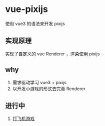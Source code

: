# vue-pixijs

使用 vue3 的语法来开发 pixijs 

## 实现原理

实现了自定义的 vue Renderer ，渲染使用 pixijs 


## why

1. 需求驱动学习 vue3 + pixijs
2. 以开发小游戏的形式去完善 Renderer


## 进行中
1. [打飞机游戏](https://github.com/xiaoguoping/vue-pixijs/tree/master/example/play-plane)

